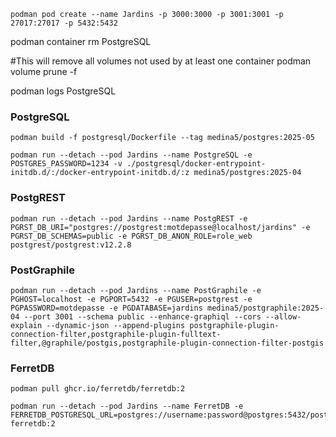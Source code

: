 ```shell
podman pod create --name Jardins -p 3000:3000 -p 3001:3001 -p 27017:27017 -p 5432:5432
```

podman container rm PostgreSQL


#This will remove all volumes not used by at least one container
podman volume prune -f

podman logs PostgreSQL

### PostgreSQL

```shell
podman build -f postgresql/Dockerfile --tag medina5/postgres:2025-05
```

```shell
podman run --detach --pod Jardins --name PostgreSQL -e POSTGRES_PASSWORD=1234 -v ./postgresql/docker-entrypoint-initdb.d/:/docker-entrypoint-initdb.d/:z medina5/postgres:2025-04
```

### PostgREST

```shell
podman run --detach --pod Jardins --name PostgREST -e PGRST_DB_URI="postgres://postgrest:motdepasse@localhost/jardins" -e PGRST_DB_SCHEMAS=public -e PGRST_DB_ANON_ROLE=role_web postgrest/postgrest:v12.2.8
```

### PostGraphile

```shell
podman run --detach --pod Jardins --name PostGraphile -e PGHOST=localhost -e PGPORT=5432 -e PGUSER=postgrest -e PGPASSWORD=motdepasse -e PGDATABASE=jardins medina5/postgraphile:2025-04 --port 3001 --schema public --enhance-graphiql --cors --allow-explain --dynamic-json --append-plugins postgraphile-plugin-connection-filter,postgraphile-plugin-fulltext-filter,@graphile/postgis,postgraphile-plugin-connection-filter-postgis
```

### FerretDB

```shell
podman pull ghcr.io/ferretdb/ferretdb:2
```

```shell
podman run --detach --pod Jardins --name FerretDB -e FERRETDB_POSTGRESQL_URL=postgres://username:password@postgres:5432/postgres ferretdb:2
```
